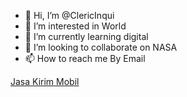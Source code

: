 - 👋 Hi, I’m @ClericInqui
- 👀 I’m interested in World
- 🌱 I’m currently learning digital
- 💞️ I’m looking to collaborate on NASA
- 📫 How to reach me By Email

<!---
ClericInqui/ClericInqui is a ✨ special ✨ repository because its `README.md` (this file) appears on your GitHub profile.
You can click the Preview link to take a look at your changes.
--->
<a href="https://dplogistics.co.id/">Jasa Kirim Mobil</a>
